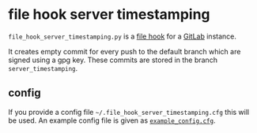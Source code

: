 # file hook server timestamping

`file_hook_server_timestamping.py` is a
[file hook](https://docs.gitlab.com/ee/administration/file_hooks.html)
for a [GitLab](https://docs.gitlab.com/) instance.

It creates empty commit for every push to the default branch
which are signed using a gpg key.
These commits are stored in the branch `server_timestamping`.

## config
If you provide a config file `~/.file_hook_server_timestamping.cfg` this will
be used.
An example config file is given as [`example_config.cfg`](example_config.cfg).
